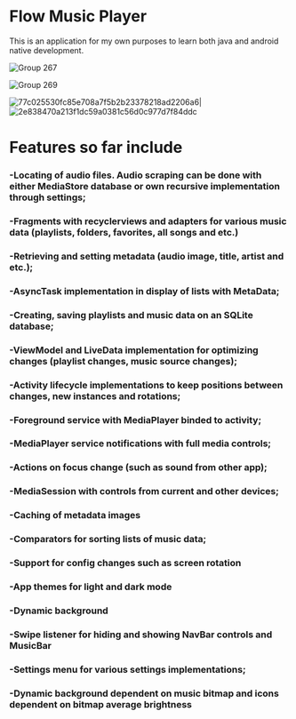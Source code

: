 # Flow Music Player

This is an application for my own purposes to learn both java and android native development.

![Group 267](https://user-images.githubusercontent.com/116734709/212676371-f4e822a9-ecf2-4238-b7bf-ccf86a8015d1.png)

![Group 269](https://user-images.githubusercontent.com/116734709/212678739-3882f35f-693a-4d5c-9a8b-c4c5033d9d34.png)




![77c025530fc85e708a7f5b2b23378218ad2206a6](https://user-images.githubusercontent.com/116734709/212679883-0ee54db2-2073-44da-a9d9-06faac8a9c29.gif)|
![2e838470a213f1dc59a0381c56d0c977d7f84ddc](https://user-images.githubusercontent.com/116734709/212679500-09b51f87-0971-4070-b1f5-5602654e5514.gif)



  # Features so far include
  
  ### -Locating of audio files. Audio scraping can be done with either MediaStore database or own recursive implementation through settings;
  
  ### -Fragments with recyclerviews and adapters for various music data (playlists, folders, favorites, all songs and etc.)

  ### -Retrieving and setting metadata (audio image, title, artist and etc.);
  
  ### -AsyncTask implementation in display of lists with MetaData;

  ### -Creating, saving playlists and music data on an SQLite database;
  
  ### -ViewModel and LiveData implementation for optimizing changes (playlist changes, music source changes);
  
  ### -Activity lifecycle implementations to keep positions between changes, new instances and rotations;
 
  ### -Foreground service with MediaPlayer binded to activity;
  
  ### -MediaPlayer service notifications with full media controls;
  
  ### -Actions on focus change (such as sound from other app);
  
  ### -MediaSession with controls from current and other devices;
  
  ### -Caching of metadata images
  
  ### -Comparators for sorting lists of music data;
  
  ### -Support for config changes such as screen rotation
  
  ### -App themes for light and dark mode
  
  ### -Dynamic background
  
  ### -Swipe listener for hiding and showing NavBar controls and MusicBar
  
  ### -Settings menu for various settings implementations;
  
  ### -Dynamic background dependent on music bitmap and icons dependent on bitmap average brightness
